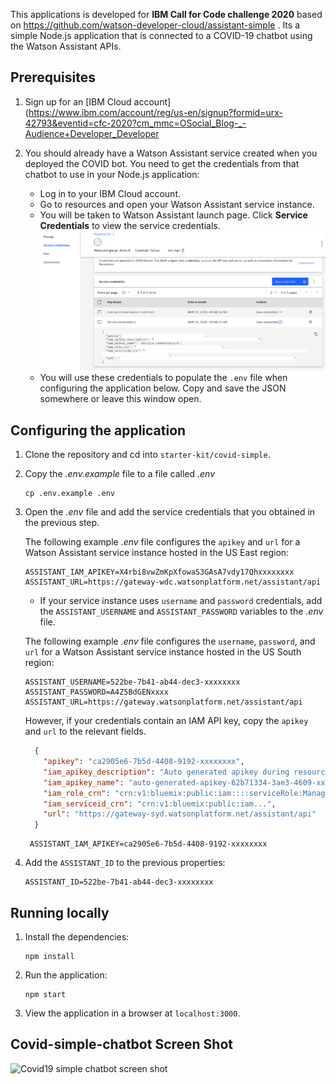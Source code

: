 This applications is developed for <b>IBM Call for Code challenge 2020</b> based on https://github.com/watson-developer-cloud/assistant-simple . Its a simple Node.js application that is connected to a COVID-19 chatbot using the Watson Assistant APIs.

## Prerequisites
1. Sign up for an [IBM Cloud account](https://www.ibm.com/account/reg/us-en/signup?formid=urx-42793&eventid=cfc-2020?cm_mmc=OSocial_Blog-_-Audience+Developer_Developer

1. You should already have a Watson Assistant service created when you deployed the COVID bot. You need to get the credentials from that chatbot to use in your Node.js application:
    - Log in to your IBM Cloud account.
    - Go to resources and open your Watson Assistant service instance.
    - You will be taken to Watson Assistant launch page. Click **Service Credentials** to view the service credentials.
      ![Watson Assistant Credentials](readme_images/watson-assistant-credentials.png)
    - You will use these credentials to populate the `.env` file when configuring the application below. Copy and save the JSON somewhere or leave this window open.
    
    
## Configuring the application

1. Clone the repository and cd into `starter-kit/covid-simple`.

2. Copy the *.env.example* file to a file called *.env*

    ```
    cp .env.example .env
    ```

3. Open the *.env* file and add the service credentials that you obtained in the previous step. 

    The following example *.env* file configures the `apikey` and `url` for a Watson Assistant service instance hosted in the US East region:

    ```
    ASSISTANT_IAM_APIKEY=X4rbi8vwZmKpXfowaS3GAsA7vdy17Qhxxxxxxxx
    ASSISTANT_URL=https://gateway-wdc.watsonplatform.net/assistant/api
    ```

    - If your service instance uses `username` and `password` credentials, add the `ASSISTANT_USERNAME` and `ASSISTANT_PASSWORD` variables to the *.env* file.

    The following example *.env* file configures the `username`, `password`, and `url` for a Watson Assistant service instance hosted in the US South region:

    ```
    ASSISTANT_USERNAME=522be-7b41-ab44-dec3-xxxxxxxx
    ASSISTANT_PASSWORD=A4Z5BdGENxxxx
    ASSISTANT_URL=https://gateway.watsonplatform.net/assistant/api
    ```
    
    However, if your credentials contain an IAM API key, copy the `apikey` and `url` to the relevant fields.
    
    ```JSON
      {
        "apikey": "ca2905e6-7b5d-4408-9192-xxxxxxxx",
        "iam_apikey_description": "Auto generated apikey during resource-key ...",
        "iam_apikey_name": "auto-generated-apikey-62b71334-3ae3-4609-xxxxxxxx",
        "iam_role_crn": "crn:v1:bluemix:public:iam::::serviceRole:Manager",
        "iam_serviceid_crn": "crn:v1:bluemix:public:iam...",
        "url": "https://gateway-syd.watsonplatform.net/assistant/api"
      }
    ```
   
   ```
    ASSISTANT_IAM_APIKEY=ca2905e6-7b5d-4408-9192-xxxxxxxx
    ```

4. Add the `ASSISTANT_ID` to the previous properties:

    ```
    ASSISTANT_ID=522be-7b41-ab44-dec3-xxxxxxxx
    ```


## Running locally

1. Install the dependencies:

    ```
    npm install
    ```

1. Run the application:

    ```
    npm start
    ```

1. View the application in a browser at `localhost:3000`.


## Covid-simple-chatbot Screen Shot

![Covid19 simple chatbot screen shot](readme_images/covid-simple-chatbot-screen-shot.png)